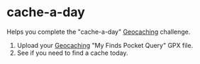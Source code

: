 # cache-a-day

Helps you complete the "cache-a-day" [Geocaching](https://www.geocaching.com) challenge.

1. Upload your [Geocaching](https://www.geocaching.com) "My Finds Pocket Query" GPX file.
2. See if you need to find a cache today.
